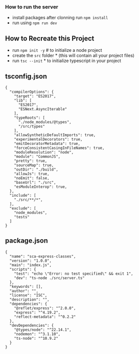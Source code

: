 ### How to run the server 
- install packages after clonning run `npm install`
- run using `npm run dev`


## How to Recreate this Project
- run `npm init -y`     # to initialize a node project
- create the `src` folder     * (this will contain all your project files)
- run `tsc --init`      * to initialize typescript in your project

## tsconfig.json

```
{
  "compilerOptions": {
    "target": "ES2017",
    "lib": [
      "ES2017",
      "ESNext.AsyncIterable"
    ],
    "typeRoots": [
      "./node_modules/@types",
      "/src/types"
    ],
    "allowSyntheticDefaultImports": true,
    "experimentalDecorators": true,
    "emitDecoratorMetadata": true,
    "forceConsistentCasingInFileNames": true,
    "moduleResolution": "node",
    "module": "CommonJS",
    "pretty": true,
    "sourceMap": true,
    "outDir": "./build",
    "allowJs": true,
    "noEmit": false,
    "baseUrl": "./src",
    "esModuleInterop": true,
  },
  "include": [
    "./src/**/*",
  ],
  "exclude": [
    "node_modules",
    "tests"
  ]
}
```


## package.json 

```
{
  "name": "sca-express-classes",
  "version": "1.0.0",
  "main": "index.js",
  "scripts": {
    "test": "echo \"Error: no test specified\" && exit 1",
    "dev": "ts-node ./src/server.ts"
  },
  "keywords": [],
  "author": "",
  "license": "ISC",
  "description": "",
  "dependencies": {
    "@reflet/express": "^2.0.0",
    "express": "^4.19.2",
    "reflect-metadata": "^0.2.2"
  },
  "devDependencies": {
    "@types/node": "^22.14.1",
    "nodemon": "^3.1.10",
    "ts-node": "^10.9.2"
  }
}
```
